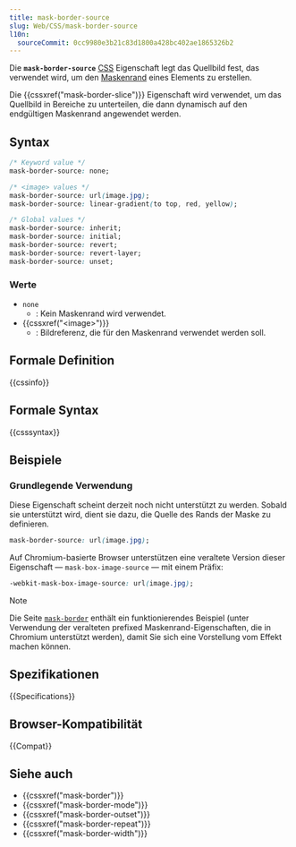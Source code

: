 ```yaml
---
title: mask-border-source
slug: Web/CSS/mask-border-source
l10n:
  sourceCommit: 0cc9980e3b21c83d1800a428bc402ae1865326b2
---
```


Die **`mask-border-source`** [CSS](/de/docs/Web/CSS) Eigenschaft legt das Quellbild fest, das verwendet wird, um den [Maskenrand](/de/docs/Web/CSS/mask-border) eines Elements zu erstellen.

Die {{cssxref("mask-border-slice")}} Eigenschaft wird verwendet, um das Quellbild in Bereiche zu unterteilen, die dann dynamisch auf den endgültigen Maskenrand angewendet werden.

## Syntax

```css
/* Keyword value */
mask-border-source: none;

/* <image> values */
mask-border-source: url(image.jpg);
mask-border-source: linear-gradient(to top, red, yellow);

/* Global values */
mask-border-source: inherit;
mask-border-source: initial;
mask-border-source: revert;
mask-border-source: revert-layer;
mask-border-source: unset;
```

### Werte

- `none`
  - : Kein Maskenrand wird verwendet.
- {{cssxref("&lt;image&gt;")}}
  - : Bildreferenz, die für den Maskenrand verwendet werden soll.

## Formale Definition

{{cssinfo}}

## Formale Syntax

{{csssyntax}}

## Beispiele

### Grundlegende Verwendung

Diese Eigenschaft scheint derzeit noch nicht unterstützt zu werden. Sobald sie unterstützt wird, dient sie dazu, die Quelle des Rands der Maske zu definieren.

```css
mask-border-source: url(image.jpg);
```

Auf Chromium-basierte Browser unterstützen eine veraltete Version dieser Eigenschaft — `mask-box-image-source` — mit einem Präfix:

```css
-webkit-mask-box-image-source: url(image.jpg);
```

> [!NOTE]
> Die Seite [`mask-border`](/de/docs/Web/CSS/mask-border) enthält ein funktionierendes Beispiel (unter Verwendung der veralteten prefixed Maskenrand-Eigenschaften, die in Chromium unterstützt werden), damit Sie sich eine Vorstellung vom Effekt machen können.

## Spezifikationen

{{Specifications}}

## Browser-Kompatibilität

{{Compat}}

## Siehe auch

- {{cssxref("mask-border")}}
- {{cssxref("mask-border-mode")}}
- {{cssxref("mask-border-outset")}}
- {{cssxref("mask-border-repeat")}}
- {{cssxref("mask-border-width")}}
